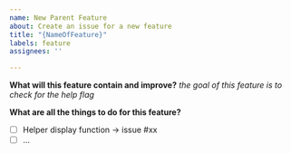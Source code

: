 ```yaml
---
name: New Parent Feature
about: Create an issue for a new feature
title: "{NameOfFeature}"
labels: feature
assignees: ''

---
```


**What will this feature contain and improve?**
_the goal of this feature is to check for the help flag_

**What are all the things to do for this feature?**
- [ ] Helper display function -> issue #xx
- [ ] ...
